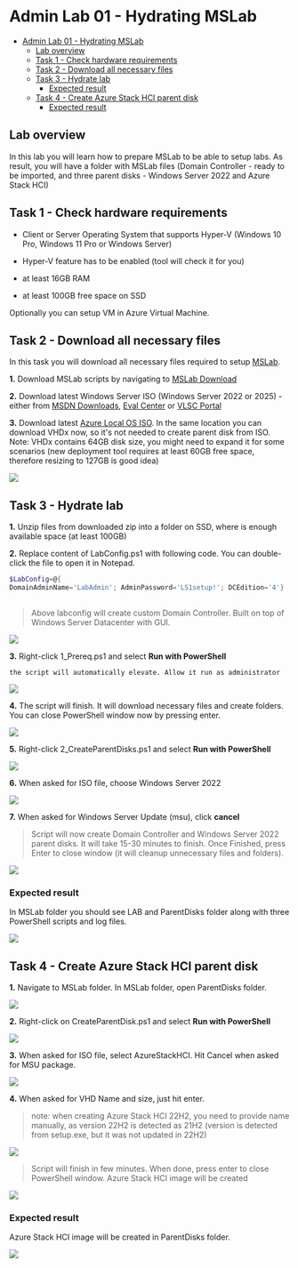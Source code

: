 # Admin Lab 01 - Hydrating MSLab

<!-- TOC -->

- [Admin Lab 01 - Hydrating MSLab](#admin-lab-01---hydrating-mslab)
    - [Lab overview](#lab-overview)
    - [Task 1 - Check hardware requirements](#task-1---check-hardware-requirements)
    - [Task 2 - Download all necessary files](#task-2---download-all-necessary-files)
    - [Task 3 - Hydrate lab](#task-3---hydrate-lab)
        - [Expected result](#expected-result)
    - [Task 4 - Create Azure Stack HCI parent disk](#task-4---create-azure-stack-hci-parent-disk)
        - [Expected result](#expected-result)

<!-- /TOC -->


## Lab overview

In this lab you will learn how to prepare MSLab to be able to setup labs. As result, you will have a folder with MSLab files (Domain Controller - ready to be imported, and three parent disks - Windows Server 2022 and Azure Stack HCI)

## Task 1 - Check hardware requirements

* Client or Server Operating System that supports Hyper-V (Windows 10 Pro, Windows 11 Pro or Windows Server)

* Hyper-V feature has to be enabled (tool will check it for you)

* at least 16GB RAM

* at least 100GB free space on SSD

Optionally you can setup VM in Azure Virtual Machine.

## Task 2 - Download all necessary files

In this task you will download all necessary files required to setup [MSLab](https://aka.ms/mslab).

**1.** Download MSLab scripts by navigating to [MSLab Download](https://aka.ms/mslab/download)

**2.** Download latest Windows Server ISO (Windows Server 2022 or 2025) - either from [MSDN Downloads](https://my.visualstudio.com/downloads), [Eval Center](https://www.microsoft.com/en-us/evalcenter/evaluate-windows-server-2022) or [VLSC Portal](https://www.microsoft.com/licensing/servicecenter)

**3.** Download latest [Azure Local OS ISO](https://aka.ms/HCIReleaseImage). In the same location you can download VHDx now, so it's not needed to create parent disk from ISO. Note: VHDx contains 64GB disk size, you might need to expand it for some scenarios (new deployment tool requires at least 60GB free space, therefore resizing to 127GB is good idea)

![](./media/explorer01.png)

## Task 3 - Hydrate lab

**1.** Unzip files from downloaded zip into a folder on SSD, where is enough available space (at least 100GB)

**2.** Replace content of LabConfig.ps1 with following code. You can double-click the file to open it in Notepad.

```PowerShell
$LabConfig=@{ 
DomainAdminName='LabAdmin'; AdminPassword='LS1setup!'; DCEdition='4'}
 
```
> Above labconfig will create custom Domain Controller. Built on top of Windows Server Datacenter with GUI.

![](./media/explorer03.png)

**3.** Right-click 1_Prereq.ps1 and select **Run with PowerShell**

    the script will automatically elevate. Allow it run as administrator

![](./media/explorer04.png)

**4.** The script will finish. It will download necessary files and create folders. You can close PowerShell window now by pressing enter.

![](./media/explorer05.png)

**5.** Right-click 2_CreateParentDisks.ps1 and select **Run with PowerShell**

![](./media/explorer06.png)

**6.** When asked for ISO file, choose Windows Server 2022

![](./media/explorer07.png)

**7.** When asked for Windows Server Update (msu), click **cancel**

> Script will now create Domain Controller and Windows Server 2022 parent disks. It will take 15-30 minutes to finish. Once Finished, press Enter to close window (it will cleanup unnecessary files and folders).

![](./media/powershell01.png)

### Expected result

In MSLab folder you should see LAB and ParentDisks folder along with three PowerShell scripts and log files.

![](./media/explorer09.png)

## Task 4 - Create Azure Stack HCI parent disk

**1.** Navigate to MSLab folder. In MSLab folder, open ParentDisks folder.

![](./media/explorer10.png)

**2.** Right-click on CreateParentDisk.ps1 and select **Run with PowerShell**

![](./media/explorer11.png)

**3.** When asked for ISO file, select AzureStackHCI. Hit Cancel when asked for MSU package.

![](./media/explorer12.png)

**4.** When asked for VHD Name and size, just hit enter.

> note: when creating Azure Stack HCI 22H2, you need to provide name manually, as version 22H2 is detected as 21H2 (version is detected from setup.exe, but it was not updated in 22H2)

![](./media/powershell02.png)

> Script will finish in few minutes. When done, press enter to close PowerShell window. Azure Stack HCI image will be created

![](./media/powershell03.png)

### Expected result

Azure Stack HCI image will be created in ParentDisks folder.

![](./media/explorer13.png)